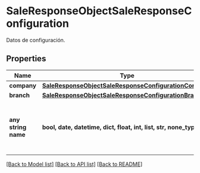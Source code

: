 # SaleResponseObjectSaleResponseConfiguration

Datos de configuración.

## Properties
Name | Type | Description | Notes
------------ | ------------- | ------------- | -------------
**company** | [**SaleResponseObjectSaleResponseConfigurationCompany**](SaleResponseObjectSaleResponseConfigurationCompany.md) |  | [optional] 
**branch** | [**SaleResponseObjectSaleResponseConfigurationBranch**](SaleResponseObjectSaleResponseConfigurationBranch.md) |  | [optional] 
**any string name** | **bool, date, datetime, dict, float, int, list, str, none_type** | any string name can be used but the value must be the correct type | [optional]

[[Back to Model list]](../README.md#documentation-for-models) [[Back to API list]](../README.md#documentation-for-api-endpoints) [[Back to README]](../README.md)


